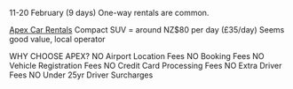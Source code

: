 11-20 February (9 days)
One-way rentals are common.

[Apex Car Rentals](https://www.apexrentals.co.nz)
Compact SUV = around NZ$80 per day (£35/day)
Seems good value, local operator

WHY CHOOSE APEX?
NO Airport Location Fees
NO Booking Fees
NO Vehicle Registration Fees
NO Credit Card Processing Fees
NO Extra Driver Fees
NO Under 25yr Driver Surcharges
